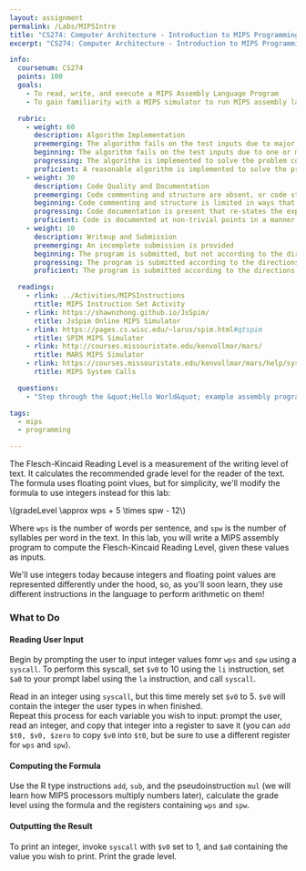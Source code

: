 ```yaml
---
layout: assignment
permalink: /Labs/MIPSIntro
title: "CS274: Computer Architecture - Introduction to MIPS Programming"
excerpt: "CS274: Computer Architecture - Introduction to MIPS Programming"

info:
  coursenum: CS274
  points: 100
  goals:
    - To read, write, and execute a MIPS Assembly Language Program
    - To gain familiarity with a MIPS simulator to run MIPS assembly language code

  rubric:
    - weight: 60
      description: Algorithm Implementation
      preemerging: The algorithm fails on the test inputs due to major issues, or the program fails to compile and/or run
      beginning: The algorithm fails on the test inputs due to one or more minor issues
      progressing: The algorithm is implemented to solve the problem correctly according to given test inputs, but would fail if executed in a general case due to a minor issue or omission in the algorithm design or implementation
      proficient: A reasonable algorithm is implemented to solve the problem which correctly solves the problem according to the given test inputs, and would be reasonably expected to solve the problem in the general case
    - weight: 30
      description: Code Quality and Documentation
      preemerging: Code commenting and structure are absent, or code structure departs significantly from best practice, and/or the code departs significantly from the style guide
      beginning: Code commenting and structure is limited in ways that reduce the readability of the program, and/or there are minor departures from the style guide
      progressing: Code documentation is present that re-states the explicit code definitions, and/or code is written that mostly adheres to the style guide
      proficient: Code is documented at non-trivial points in a manner that enhances the readability of the program, and code is written according to the style guide
    - weight: 10
      description: Writeup and Submission
      preemerging: An incomplete submission is provided
      beginning: The program is submitted, but not according to the directions in one or more ways (for example, because it is lacking a readme writeup)
      progressing: The program is submitted according to the directions with a minor omission or correction needed, and with at least superficial responses to the bolded questions throughout
      proficient: The program is submitted according to the directions, including a readme writeup describing the solution, and thoughtful answers to the bolded questions throughout

  readings:
    - rlink: ../Activities/MIPSInstructions
      rtitle: MIPS Instruction Set Activity
    - rlink: https://shawnzhong.github.io/JsSpim/
      rtitle: JsSpim Online MIPS Simulator
    - rlink: https://pages.cs.wisc.edu/~larus/spim.html#qtspim
      rtitle: SPIM MIPS Simulator
    - rlink: http://courses.missouristate.edu/kenvollmar/mars/
      rtitle: MARS MIPS Simulator    
    - rlink: https://courses.missouristate.edu/kenvollmar/mars/help/syscallhelp.html
      rtitle: MIPS System Calls    

  questions:
    - "Step through the &quot;Hello World&quot; example assembly program in your MIPS Simulator.  As you step from instruction to instruction, what registers and memory values change?"

tags:
  - mips
  - programming

---
```


The Flesch-Kincaid Reading Level is a measurement of the writing level of text.  It calculates the recommended grade level for the reader of the text.  The formula uses floating point vlues, but for simplicity, we'll modify the formula to use integers instead for this lab:

<span>\\(gradeLevel \approx wps + 5 \times spw - 12\\)</span>

Where `wps` is the number of words per sentence, and `spw` is the number of syllables per word in the text.  In this lab, you will write a MIPS assembly program to compute the Flesch-Kincaid Reading Level, given these values as inputs.

We'll use integers today because integers and floating point values are represented differently under the hood, so, as you'll soon learn, they use different instructions in the language to perform arithmetic on them!

### What to Do

#### Reading User Input
Begin by prompting the user to input integer values fomr `wps` and `spw` using a `syscall`.  To perform this syscall, set `$v0` to 10 using the `li` instruction, set `$a0` to your prompt label using the `la` instruction, and call `syscall`.

Read in an integer using `syscall`, but this time merely set `$v0` to 5.  `$v0` will contain the integer the user types in when finished.  
Repeat this process for each variable you wish to input: prompt the user, read an integer, and copy that integer into a register to save it (you can `add $t0, $v0, $zero` to copy `$v0` into `$t0`, but be sure to use a different register for `wps` and `spw`).

#### Computing the Formula

Use the R type instructions `add`, `sub`, and the pseudoinstruction `mul` (we will learn how MIPS processors multiply numbers later), calculate the grade level using the formula and the registers containing `wps` and `spw`.

#### Outputting the Result

To print an integer, invoke `syscall` with `$v0` set to 1, and `$a0` containing the value you wish to print.  Print the grade level.